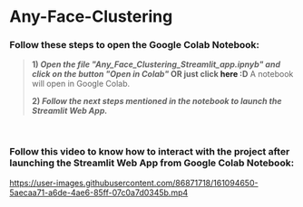 # Any-Face-Clustering

### Follow these steps to open the Google Colab Notebook:
> **1) *Open the file "Any_Face_Clustering_Streamlit_app.ipnyb" and click on the button "Open in Colab"* OR just click <a ref="https://colab.research.google.com/github/souvikmajumder26/Any-Face-Clustering/blob/main/Any_Face_Clustering_Streamlit_app.ipynb">here</a> :D**
> A notebook will open in Google Colab.
>
> **2) *Follow the next steps mentioned in the notebook to launch the Streamlit Web App.***

<br>

### Follow this video to know how to interact with the project after launching the Streamlit Web App from Google Colab Notebook:

https://user-images.githubusercontent.com/86871718/161094650-5aecaa71-a6de-4ae6-85ff-07c0a7d0345b.mp4
